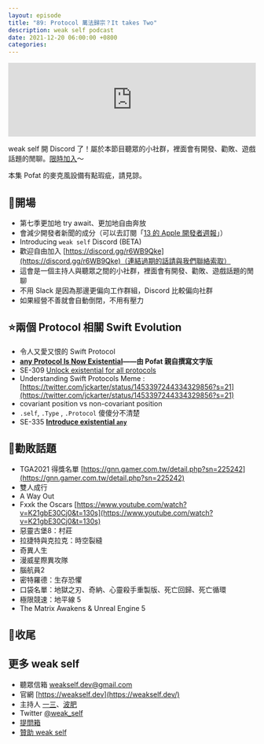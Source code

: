 ```yaml
---
layout: episode
title: "89: Protocol 萬法歸宗？It takes Two"
description: weak self podcast
date: 2021-12-20 06:00:00 +0800
categories:
---
```


<iframe src="https://www.listennotes.com/podcasts/weak-self/89-protocol-萬法歸宗it-takes-two-6W0AcdKZ7rg/embed/" width="100%" style="width: 1px; min-width: 100%;" loading="lazy" frameborder="0" scrolling="no"></iframe>

weak self 開 Discord 了！屬於本節目聽眾的小社群，裡面會有開發、勸敗、遊戲話題的閒聊。[限時加入](https://discord.gg/r6WB9Qke)～

本集 Pofat 的麥克風設備有點瑕疵，請見諒。

## 👋開場

- 第七季更加地 try await、更加地自由奔放
- 會減少開發者新聞的成分（可以去訂閱「[13 的 Apple 開發者週報](https://ethanhuang13.substack.com/)」）
- Introducing `weak self` Discord (BETA)
- 歡迎自由加入 [https://discord.gg/r6WB9Qke](https://discord.gg/r6WB9Qke)（連結過期的話請與我們聯絡索取）
- 這會是一個主持人與聽眾之間的小社群，裡面會有開發、勸敗、遊戲話題的閒聊
- 不用 Slack 是因為那邊更偏向工作群組，Discord 比較偏向社群
- 如果經營不善就會自動倒閉，不用有壓力

## ⭐️兩個 Protocol 相關 Swift Evolution

- 令人又愛又恨的 Swift Protocol
- **[any Protocol Is Now Existential](https://pofat.dev/2021/12/18/any-Protocol-Is-Now-Existential.html)——由 Pofat 親自撰寫文字版**
- SE-309 [Unlock existential for all protocols](https://github.com/apple/swift-evolution/blob/main/proposals/0309-unlock-existential-types-for-all-protocols.md)
- Understanding Swift Protocols Meme : [https://twitter.com/jckarter/status/1453397244334329856?s=21](https://twitter.com/jckarter/status/1453397244334329856?s=21)
- covariant position vs non-covariant position
- `.self`,  `.Type` , `.Protocol` 傻傻分不清楚
- SE-335  **[Introduce existential `any`](https://github.com/apple/swift-evolution/blob/main/proposals/0335-existential-any.md)**

## 💸勸敗話題

- TGA2021 得獎名單 [https://gnn.gamer.com.tw/detail.php?sn=225242](https://gnn.gamer.com.tw/detail.php?sn=225242)
- 雙人成行
- A Way Out
- Fxxk the Oscars [https://www.youtube.com/watch?v=K21gbE30Cj0&t=130s](https://www.youtube.com/watch?v=K21gbE30Cj0&t=130s)
- 惡靈古堡8：村莊
- 拉捷特與克拉克：時空裂縫
- 奇異人生
- 漫威星際異攻隊
- 腦航員2
- 密特羅德：生存恐懼
- 口袋名單：地獄之刃、奇納、心靈殺手重製版、死亡回歸、死亡循環
- 極限競速：地平線 5
- The Matrix Awakens & Unreal Engine 5

## 👋收尾

## 更多 weak self

- 聽眾信箱 [weakself.dev@gmail.com](mailto:weakself.dev@gmail.com)
- 官網 [https://weakself.dev](https://weakself.dev/)
- 主持人 [一三](https://twitter.com/ethanhuang13)、[波肥](https://twitter.com/PofatTseng)
- Twitter [@weak_self](https://twitter.com/weak_self)
- [提問箱](https://peing.net/zh-TW/weak_self)
- [贊助 weak self](https://weakself.dev/#donation)